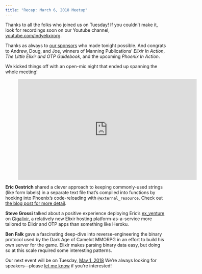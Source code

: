 ```yaml
---
title: "Recap: March 6, 2018 Meetup"
---
```


Thanks to all the folks who joined us on Tuesday! If you couldn’t make it, look for recordings soon on our Youtube channel, [youtube.com/indyelixirorg](https://www.youtube.com/indyelixirorg).

Thanks as always to [our sponsors](https://www.meetup.com/indyelixir/sponsors/) who made tonight possible. And congrats to Andrew, Doug, and Joe, winners of Manning Publications’ *Elixir In Action*, *The Little Elixir and OTP Guidebook*, and the upcoming *Phoenix In Action*.

We kicked things off with an open-mic night that ended up spanning the whole meeting!

<figure>
  <div class="FlexVideo">
    <iframe width="560" height="315" src="https://www.youtube.com/embed/wY0kwp9X65o" frameborder="0" allowfullscreen></iframe>
  </div>
</figure>

**Eric Oestrich** shared a clever approach to keeping commonly-used strings (like form labels) in a separate text file that’s compiled into functions by hooking into Phoenix’s code-reloading with `@external_resource`. Check out [the blog post for more detail](https://blog.oestrich.org/2018/03/elixir-external-resources/).

**Steve Grossi** talked about a positive experience deploying Eric’s [ex_venture](https://github.com/oestrich/ex_venture) on [Gigalixir](https://gigalixir.com/), a relatively new Elixir hosting platform-as-a-service more tailored to Elixir and OTP apps than something like Heroku.

**Ben Falk** gave a fascinating deep-dive into reverse-engineering the binary protocol used by the Dark Age of Camelot MMORPG in an effort to build his own server for the game. Elixir makes parsing binary data easy, but doing so at this scale required some interesting patterns.

Our next event will be on Tuesday, [May 1, 2018](https://www.meetup.com/indyelixir/events/248627642/) We’re always looking for speakers—please [let me know](mailto:hello@indyelixir.org) if you’re interested!
